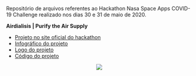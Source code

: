 Repositório de arquivos referentes ao Hackathon Nasa Space Apps COVID-19 Challenge realizado nos dias 30 e 31 de maio de 2020.

**Airdialisis | Purify the Air Supply**

* [Projeto no site oficial do hackathon](https://bit.ly/2C3ZePh)
* [Infográfico do projeto](https://github.com/nicolegold/airdialisis/blob/master/InfograficoAirdialisis.pdf) 
* [Logo do projeto](https://github.com/nicolegold/airdialisis/blob/master/AIRDIALISIS.png) 
* [Código do projeto](https://gist.github.com/alexjosesilva/a264caf071fde3e48b1aea587cff5fae)


<p align="center">
  <img src="https://hackathonbrasil.com.br/home/wp-content/uploads/2020/05/Circular-Full-Color-Black-on-Transparent300dpi-300x300.png" >
</p>

